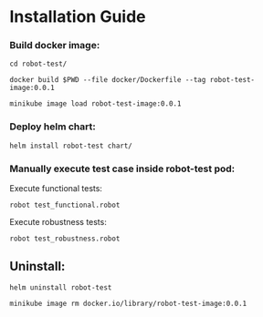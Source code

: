# Installation Guide

### Build docker image:

```text
cd robot-test/
```

```text
docker build $PWD --file docker/Dockerfile --tag robot-test-image:0.0.1
```

```text
minikube image load robot-test-image:0.0.1
```

### Deploy helm chart:

```text
helm install robot-test chart/
```

### Manually execute test case inside robot-test pod:

Execute functional tests:

```text
robot test_functional.robot
```

Execute robustness tests:

```text
robot test_robustness.robot
```

## Uninstall:

```text 
helm uninstall robot-test
```

```text
minikube image rm docker.io/library/robot-test-image:0.0.1
```